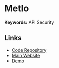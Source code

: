 # Metlo

**Keywords:** API Security

## Links

- [Code Repository](https://github.com/metlo-labs/metlo)
- [Main Website](https://metlo.io)
- [Demo](https://demo.metlo.com)
